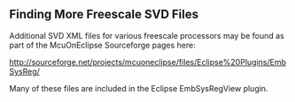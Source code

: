 ## Finding More Freescale SVD Files

Additional SVD XML files for various freescale processors may be found
as part of the McuOnEclipse Sourceforge pages here:

http://sourceforge.net/projects/mcuoneclipse/files/Eclipse%20Plugins/EmbSysReg/

Many of these files are included in the Eclipse EmbSysRegView plugin.
